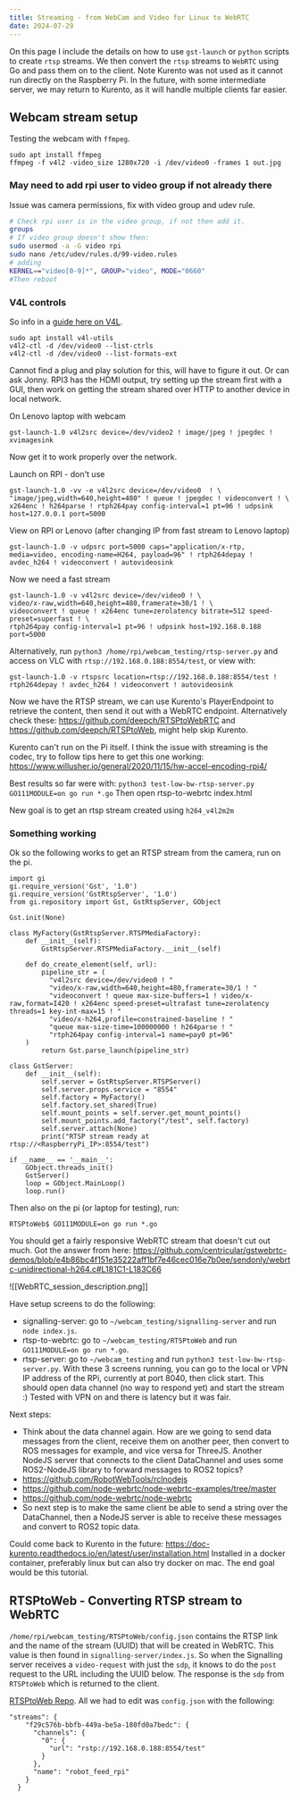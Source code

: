 ```yaml
---
title: Streaming - from WebCam and Video for Linux to WebRTC
date: 2024-07-29
---
```

On this page I include the details on how to use `gst-launch` or `python` scripts to create `rtsp` streams. We then convert the `rtsp` streams to `WebRTC` using Go and pass them on to the client.
Note Kurento was not used as it cannot run directly on the Raspberry Pi. In the future, with some intermediate server, we may return to Kurento, as it will handle multiple clients far easier.
<!--more-->
## Webcam stream setup
Testing the webcam with `ffmpeg`.
```
sudo apt install ffmpeg
ffmpeg -f v4l2 -video_size 1280x720 -i /dev/video0 -frames 1 out.jpg
```

### May need to add rpi user to video group if not already there
Issue was camera permissions, fix with video group and udev rule.
```bash
# Check rpi user is in the video group, if not then add it.
groups
# If video group doesn't show then:
sudo usermod -a -G video rpi
sudo nano /etc/udev/rules.d/99-video.rules
# adding
KERNEL=="video[0-9]*", GROUP="video", MODE="0660"
#Then reboot
```
### V4L controls
So info in a [guide here on V4L](https://medium.com/@deepeshdeepakdd2/v4l-a-complete-practical-tutorial-c520f097b590).

```
sudo apt install v4l-utils
v4l2-ctl -d /dev/video0 --list-ctrls
v4l2-ctl -d /dev/video0 --list-formats-ext
```
Cannot find a plug and play solution for this, will have to figure it out. Or can ask Jonny.
RPI3 has the HDMI output, try setting up the stream first with a GUI, then work on getting the stream shared over HTTP to another device in local network.

On Lenovo laptop with webcam
```
gst-launch-1.0 v4l2src device=/dev/video2 ! image/jpeg ! jpegdec ! xvimagesink
```
Now get it to work properly over the network.

Launch on RPI - don't use
```
gst-launch-1.0 -vv -e v4l2src device=/dev/video0  ! \
"image/jpeg,width=640,height=480" ! queue ! jpegdec ! videoconvert ! \
x264enc ! h264parse ! rtph264pay config-interval=1 pt=96 ! udpsink host=127.0.0.1 port=5000
```

View on RPI or Lenovo (after changing IP from fast stream to Lenovo laptop)
```
gst-launch-1.0 -v udpsrc port=5000 caps="application/x-rtp, media=video, encoding-name=H264, payload=96" ! rtph264depay ! avdec_h264 ! videoconvert ! autovideosink
```

Now we need a fast stream
```
gst-launch-1.0 -v v4l2src device=/dev/video0 ! \
video/x-raw,width=640,height=480,framerate=30/1 ! \
videoconvert ! queue ! x264enc tune=zerolatency bitrate=512 speed-preset=superfast ! \
rtph264pay config-interval=1 pt=96 ! udpsink host=192.168.0.188 port=5000
```

Alternatively, run `python3 /home/rpi/webcam_testing/rtsp-server.py` and access on VLC with `rtsp://192.168.0.188:8554/test`, or view with:
```
gst-launch-1.0 -v rtspsrc location=rtsp://192.168.0.188:8554/test ! rtph264depay ! avdec_h264 ! videoconvert ! autovideosink
```

Now we have the RTSP stream, we can use Kurento's PlayerEndpoint to retrieve the content, then send it out with a WebRTC endpoint.
Alternatively check these: https://github.com/deepch/RTSPtoWebRTC and https://github.com/deepch/RTSPtoWeb, might help skip Kurento.

Kurento can't run on the Pi itself.
I think the issue with streaming is the codec, try to follow tips here to get this one working: https://www.willusher.io/general/2020/11/15/hw-accel-encoding-rpi4/

Best results so far were with:
`python3 test-low-bw-rtsp-server.py`
`GO111MODULE=on go run *.go`
Then open rtsp-to-webrtc index.html

New goal is to get an rtsp stream created using `h264_v4l2m2m`
### Something working
Ok so the following works to get an RTSP stream from the camera, run on the pi.
```
import gi
gi.require_version('Gst', '1.0')
gi.require_version('GstRtspServer', '1.0')
from gi.repository import Gst, GstRtspServer, GObject

Gst.init(None)

class MyFactory(GstRtspServer.RTSPMediaFactory):
    def __init__(self):
        GstRtspServer.RTSPMediaFactory.__init__(self)

    def do_create_element(self, url):
        pipeline_str = (
          "v4l2src device=/dev/video0 ! "
          "video/x-raw,width=640,height=480,framerate=30/1 ! "
          "videoconvert ! queue max-size-buffers=1 ! video/x-raw,format=I420 ! x264enc speed-preset=ultrafast tune=zerolatency threads=1 key-int-max=15 ! "
          "video/x-h264,profile=constrained-baseline ! "
          "queue max-size-time=100000000 ! h264parse ! "
          "rtph264pay config-interval=1 name=pay0 pt=96"
	)
        return Gst.parse_launch(pipeline_str)

class GstServer:
    def __init__(self):
        self.server = GstRtspServer.RTSPServer()
        self.server.props.service = "8554"
        self.factory = MyFactory()
        self.factory.set_shared(True)
        self.mount_points = self.server.get_mount_points()
        self.mount_points.add_factory("/test", self.factory)
        self.server.attach(None)
        print("RTSP stream ready at rtsp://<RaspberryPi_IP>:8554/test")

if __name__ == '__main__':
    GObject.threads_init()
    GstServer()
    loop = GObject.MainLoop()
    loop.run()
```

Then also on the pi (or laptop for testing), run:
```
RTSPtoWeb$ GO111MODULE=on go run *.go
```
You should get a fairly responsive WebRTC stream that doesn't cut out much.
Got the answer from here: https://github.com/centricular/gstwebrtc-demos/blob/e4b86bc4f151e35222aff1bf7e46cec016e7b0ee/sendonly/webrtc-unidirectional-h264.c#L181C1-L183C66

![[WebRTC_session_description.png]]

Have setup screens to do the following:
- signalling-server: go to `~/webcam_testing/signalling-server` and run `node index.js`.
- rtsp-to-webrtc: go to `~/webcam_testing/RTSPtoWeb` and run `GO111MODULE=on go run *.go`.
- rtsp-server: go to `~/webcam_testing` and run `python3 test-low-bw-rtsp-server.py`.
With these 3 screens running, you can go to the local or VPN IP address of the RPi, currently at port 8040, then click start. This should open data channel (no way to respond yet) and start the stream :) Tested with VPN on and there is latency but it was fair.

Next steps:
- Think about the data channel again. How are we going to send data messages from the client, receive them on another peer, then convert to ROS messages for example, and vice versa for ThreeJS. Another NodeJS server that connects to the client DataChannel and uses some ROS2-NodeJS library to forward messages to ROS2 topics?
- https://github.com/RobotWebTools/rclnodejs
- https://github.com/node-webrtc/node-webrtc-examples/tree/master
- https://github.com/node-webrtc/node-webrtc
- So next step is to make the same client be able to send a string over the DataChannel, then a NodeJS server is able to receive these messages and convert to ROS2 topic data.

Could come back to Kurento in the future: https://doc-kurento.readthedocs.io/en/latest/user/installation.html
Installed in a docker container, preferably linux but can also try docker on mac.
The end goal would be this tutorial.

## RTSPtoWeb - Converting RTSP stream to WebRTC
`/home/rpi/webcam_testing/RTSPtoWeb/config.json` contains the RTSP link and the name of the stream (UUID) that will be created in WebRTC.
This value is then found in `signalling-server/index.js`. So when the Signalling server receives a `video-request` with just the `sdp`, it knows to do the `post` request to the URL including the UUID below. The response is the `sdp` from `RTSPtoWeb` which is returned to the client.

[RTSPtoWeb Repo](https://github.com/deepch/RTSPtoWeb).
All we had to edit was `config.json` with the following:
```
"streams": {
    "f29c576b-bbfb-449a-be5a-180fd0a7bedc": {
      "channels": {
        "0": {
          "url": "rstp://192.168.0.188:8554/test"
        }
      },
      "name": "robot_feed_rpi"
    }
  }
```



